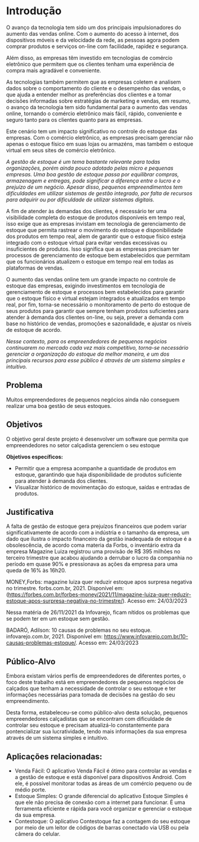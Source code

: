 # Introdução

O avanço da tecnologia tem sido um dos principais impulsionadores do aumento das vendas online. Com o aumento do acesso à internet, dos dispositivos móveis e da velocidade da rede, as pessoas agora podem comprar produtos e serviços on-line com facilidade, rapidez e segurança.

Além disso, as empresas têm investido em tecnologias de comércio eletrônico que permitem que os clientes tenham uma experiência de compra mais agradável e conveniente. 

As tecnologias também permitem que as empresas coletem e analisem dados sobre o comportamento do cliente e o desempenho das vendas, o que ajuda a entender melhor as preferências dos clientes e a tomar decisões informadas sobre estratégias de marketing e vendas, em resumo, o avanço da tecnologia tem sido fundamental para o aumento das vendas online, tornando o comércio eletrônico mais fácil, rápido, conveniente e seguro tanto para os clientes quanto para as empresas.

Este cenário tem um impacto significativo no controle do estoque das empresas. Com o comércio eletrônico, as empresas precisam gerenciar não apenas o estoque físico em suas lojas ou armazéns, mas também o estoque virtual em seus sites de comércio eletrônico.

_A gestão de estoque é um tema bastante relevante para todas organizações, porém ainda pouco adotado pelas micro e pequenas empresas. Uma boa gestão de estoque passa por equilibrar compras, armazenagem e entregas, pode significar a diferença entre o lucro e o prejuízo de um negócio. Apesar disso, pequenos empreendimentos tem dificuldades em utilizar sistemas de gestão integrado, por falta de recursos para adquirir ou por dificuldade de utilizar sistemas digitais._

A fim de atender às demandas dos clientes, é necessário ter uma visibilidade completa do estoque de produtos disponíveis em tempo real, isso exige que as empresas invistam em tecnologia de gerenciamento de estoque que permita rastrear o movimento do estoque e disponibilidade dos produtos em tempo real, alem de garantir que o estoque físico esteja integrado com o estoque virtual para evitar vendas excessivas ou insuficientes de produtos. Isso significa que as empresas precisam ter processos de gerenciamento de estoque bem estabelecidos que permitam que os funcionários atualizem o estoque em tempo real em todas as plataformas de vendas.

O aumento das vendas online tem um grande impacto no controle de estoque das empresas, exigindo investimentos em tecnologia de gerenciamento de estoque e processos bem estabelecidos para garantir que o estoque físico e virtual estejam integrados e atualizados em tempo real, por fim, torna-se necessário o monitoramento de perto do estoque de seus produtos para garantir que sempre tenham produtos suficientes para atender à demanda dos clientes on-line, ou seja, prever a demanda com base no histórico de vendas, promoções e sazonalidade, e ajustar os níveis de estoque de acordo.

_Nesse contexto, para os empreendedores de pequenos negócios continuarem no mercado cada vez mais competitivo, torna-se necessário gerenciar a organização do estoque da melhor maneira, e um dos principais recursos para esse público é através de um sistema simples e intuitivo._

## Problema

Muitos empreendedores de pequenos negócios ainda não conseguem realizar uma boa gestão de seus estoques.

## Objetivos

O objetivo geral deste projeto é desenvolver um software que permita que empreendedores no setor calçadista gerenciem o seu estoque 

**Objetivos específicos:**
- Permitir que a empresa acompanhe a quantidade de produtos em estoque, garantindo que haja disponibilidade de produtos suficiente para atender à demanda dos clientes.
- Visualizar histórico de movimentação do estoque, saídas e entradas de produtos. 

## Justificativa

A falta de gestão de estoque gera prejuízos financeiros que podem variar significativamente de acordo com a indústria e o tamanho da empresa, um dado que ilustra o impacto financeiro da gestão inadequada de estoque é a obsolescência, de acordo coma materia da Forbs, o inventário extra da empresa Magazine Luiza registrou uma provisão de R$ 395 milhões no terceiro trimestre que acabou ajudando a derrubar o lucro da companhia no período em quase 90% e pressionava as ações da empresa para uma queda de 16% às 16h20.

MONEY,Forbs: magazine luiza quer reduzir estoque apos surpresa negativa no trimestre. forbs.com.br, 2021. Disponível em: (https://forbes.com.br/forbes-money/2021/11/magazine-luiza-quer-reduzir-estoque-apos-surpresa-negativa-no-trimestre/). Acesso em: 24/03/2023  

Nessa matéria de 26/11/2021 da Infovarejo, ficam nítidos os problemas que se podem ter em um estoque sem gestão.

BADARÓ, Adilson: 10 causas de problemas no seu estoque. infovarejo.com.br, 2021. Disponível em: https://www.infovarejo.com.br/10-causas-problemas-estoque/. Acesso em: 24/03/2023


## Público-Alvo

Embora existam vários perfis de empreendedores de diferentes portes, o foco deste trabalho está em empreendedores de pequenos negócios de calçados que tenham a necessidade de controlar o seu estoque e ter informações necessárias para tomada de decisões na gestão do seu empreendimento. 

Desta forma, estabeleceu-se como público-alvo desta solução, pequenos empreendedores calçadistas que se encontram com dificuldade de controlar seu estoque e precisam atualizá-lo constantemente para pontencializar sua lucratividade, tendo mais informações da sua empresa através de um sistema simples e intuitivo.

## Aplicações relacionadas:

- Venda Fácil: O aplicativo Venda Fácil é ótimo para controlar as vendas e a gestão de estoque e está disponível para dispositivos Android. Com ele, é possível monitorar todas as áreas de um comércio pequeno ou de médio porte.
- Estoque Simples: O grande diferencial do aplicativo Estoque Simples é que ele não precisa de conexão com a internet para funcionar. É uma ferramenta eficiente e rápida para você organizar e gerenciar o estoque da sua empresa.
- Contestoque: O aplicativo Contestoque faz a contagem do seu estoque por meio de um leitor de códigos de barras conectado via USB ou pela câmera do celular.
